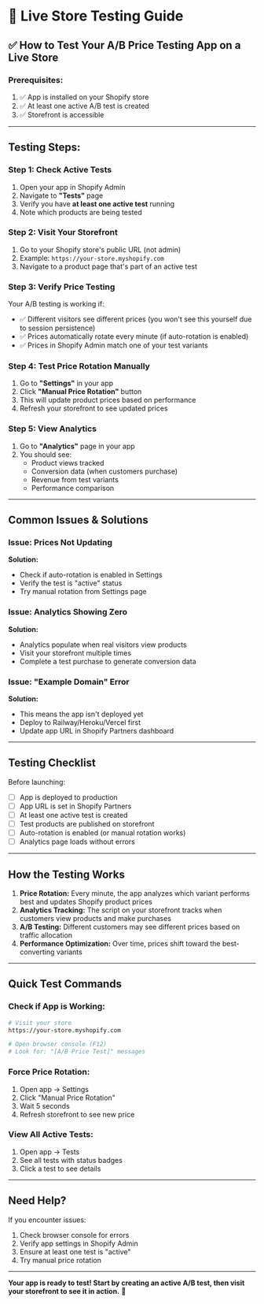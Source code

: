 # 🧪 Live Store Testing Guide

## ✅ How to Test Your A/B Price Testing App on a Live Store

### **Prerequisites:**
1. ✅ App is installed on your Shopify store
2. ✅ At least one active A/B test is created
3. ✅ Storefront is accessible

---

## **Testing Steps:**

### **Step 1: Check Active Tests**
1. Open your app in Shopify Admin
2. Navigate to **"Tests"** page
3. Verify you have **at least one active test** running
4. Note which products are being tested

### **Step 2: Visit Your Storefront**
1. Go to your Shopify store's public URL (not admin)
2. Example: `https://your-store.myshopify.com`
3. Navigate to a product page that's part of an active test

### **Step 3: Verify Price Testing**
Your A/B testing is working if:
- ✅ Different visitors see different prices (you won't see this yourself due to session persistence)
- ✅ Prices automatically rotate every minute (if auto-rotation is enabled)
- ✅ Prices in Shopify Admin match one of your test variants

### **Step 4: Test Price Rotation Manually**
1. Go to **"Settings"** in your app
2. Click **"Manual Price Rotation"** button
3. This will update product prices based on performance
4. Refresh your storefront to see updated prices

### **Step 5: View Analytics**
1. Go to **"Analytics"** page in your app
2. You should see:
   - Product views tracked
   - Conversion data (when customers purchase)
   - Revenue from test variants
   - Performance comparison

---

## **Common Issues & Solutions**

### **Issue: Prices Not Updating**
**Solution:** 
- Check if auto-rotation is enabled in Settings
- Verify the test is "active" status
- Try manual rotation from Settings page

### **Issue: Analytics Showing Zero**
**Solution:**
- Analytics populate when real visitors view products
- Visit your storefront multiple times
- Complete a test purchase to generate conversion data

### **Issue: "Example Domain" Error**
**Solution:**
- This means the app isn't deployed yet
- Deploy to Railway/Heroku/Vercel first
- Update app URL in Shopify Partners dashboard

---

## **Testing Checklist**

Before launching:
- [ ] App is deployed to production
- [ ] App URL is set in Shopify Partners
- [ ] At least one active test is created
- [ ] Test products are published on storefront
- [ ] Auto-rotation is enabled (or manual rotation works)
- [ ] Analytics page loads without errors

---

## **How the Testing Works**

1. **Price Rotation:** Every minute, the app analyzes which variant performs best and updates Shopify product prices
2. **Analytics Tracking:** The script on your storefront tracks when customers view products and make purchases
3. **A/B Testing:** Different customers may see different prices based on traffic allocation
4. **Performance Optimization:** Over time, prices shift toward the best-converting variants

---

## **Quick Test Commands**

### **Check if App is Working:**
```bash
# Visit your store
https://your-store.myshopify.com

# Open browser console (F12)
# Look for: "[A/B Price Test]" messages
```

### **Force Price Rotation:**
1. Open app → Settings
2. Click "Manual Price Rotation"
3. Wait 5 seconds
4. Refresh storefront to see new price

### **View All Active Tests:**
1. Open app → Tests
2. See all tests with status badges
3. Click a test to see details

---

## **Need Help?**

If you encounter issues:
1. Check browser console for errors
2. Verify app settings in Shopify Admin
3. Ensure at least one test is "active"
4. Try manual price rotation

---

**Your app is ready to test! Start by creating an active A/B test, then visit your storefront to see it in action.** 🚀


